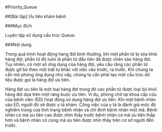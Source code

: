 #Priority_Queue

##[Bài tập] Ưu tiên khám bệnh

###Mục đích

Luyện tập sử dụng cấu trúc Queue.

###Nội dung

Trong quá trình hoạt động hàng đợi bình thường, khi một phần tử bị xóa khỏi hàng đợi, phần tử đó luôn là phần tử đầu tiên đã được chèn vào hàng đợi. Tuy nhiên, có một số ứng dụng của hàng đợi, yêu cầu rằng các phần tử được gỡ bỏ theo một trật tự khác với việc vào trước, ra trước. Khi chúng ta cần mô phỏng ứng dụng như vậy, chúng ta cần phải tạo một cấu trúc dữ liệu được gọi là hàng đợi ưu tiên.

Hàng đợi ưu tiên là một loại hàng đợi trong đó các phần tử được loại bỏ khỏi hàng đợi dựa trên một ràng buộc ưu tiên. Ví dụ, phòng chờ tại khoa cấp cứu của bệnh viện (ED) hoạt động sử dụng hàng đợi ưu tiên. Khi một bệnh nhân vào ED, người đó sẽ được y tá khám. Công việc của y tá là đánh giá mức độ nghiêm trọng của tình trạng bệnh nhân và chỉ định bệnh nhân một mã. Bệnh nhân có mã ưu tiên cao được nhìn thấy trước bệnh nhân có mã ưu tiên thấp hơn và bệnh nhân có cùng mã ưu tiên được nhìn thấy trên cơ sở người đến trước.

